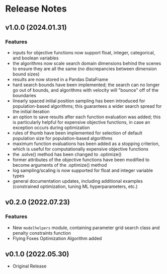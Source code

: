 # Release Notes

## v1.0.0 (2024.01.31)

### Features

- inputs for objective functions now support float, integer, categorical, and boolean variables
- the algorithms now scale search domain dimensions behind the scenes to ensure they are all the same (no discrepancies between dimension bound sizes)
- results are now stored in a Pandas DataFrame
- hard search bounds have been implemented; the search can no longer go out of bounds, and algorithms with velocity will "bounce" off of the boundaries
- linearly spaced initial position sampling has been introduced for population-based algorithms; this guarantees a wider search spread for the initial iteration
- an option to save results after each function evaluation was added; this is particularly helpful for expensive objective functions, in case an exception occurs during optimization
- rules of thumb have been implemented for selection of default population size for population-based algorithms
- maximum function evaluations has been added as a stopping criterion, which is useful for computationally expensive objective functions
- the .solve() method has been changed to .optimize()
- former attributes of the objective functions have been modified to become arguments of the .optimize() method
- log sampling/scaling is now supported for float and integer variable types
- general documentation updates, including additional examples (constrained optimization, tuning ML hyperparameters, etc.)

## v0.2.0 (2022.07.23)

### Features

- New `modelhelpers` module, containing parameter grid search class and penalty constraints function
- Flying Foxes Optimization Algorithm added

## v0.1.0 (2022.05.30)

- Original Release